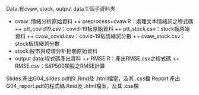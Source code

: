 Data\:有cvaw, stock, output data三個子資料夾
+ cvaw: 情緒分析原始資料
  ++ preprocess+cvaw.R：處理文本情緒詞之程式碼
  ++ ptt_covid19.csv：covid-19板原始資料
  ++ ptt_stock.csv：stock板原始資料
  ++ cvaw_covid.csv：covid-19板情緒詞分數
  ++ cvaw_stock.csv：stock板情緒詞分數
+ stock:股市與疫情分析相關原始資料
+ output data:程式碼產出資料
  ++ RMSE.R：產出RMSE.csv之程式碼
  ++ RMSE.csv：S&P500類股之RMSE計算

Slides\:產出G04_slides.pdf的 .Rmd及 .html檔案，及其 .css檔
Report\:產出G04_report.pdf的程式碼.Rmd及 .html檔案，及其 .css檔

